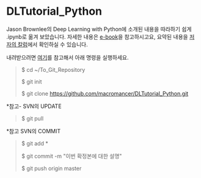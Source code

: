 # DLTutorial_Python
Jason Brownlee의 Deep Learning with Python에 소개된 내용을 따라하기 쉽게 .ipynb로 옮겨 보았습니다.
자세한 내용은 [e-book](https://machinelearningmastery.com/deep-learning-with-python/)을 참고하시고요, 요약된 내용을 [저자의 칼럼](http://machinelearningmastery.com/introduction-python-deep-learning-library-keras/)에서  확인하실 수 있습니다.

내려받으려면 [여기](https://rogerdudler.github.io/git-guide/index.ko.html)를 참고해서 아래 명령을 실행하세요.
>$ cd ~/To_Git_Repository
>
>$ git init
>
>$ git clone https://github.com/macromancer/DLTutorial_Python.git




*참고- SVN의 UPDATE
>$ git pull


*참고 SVN의 COMMIT
>$ git add *
>
>$ git commit -m "이번 확정본에 대한 설명"
>
>$ git push origin master
